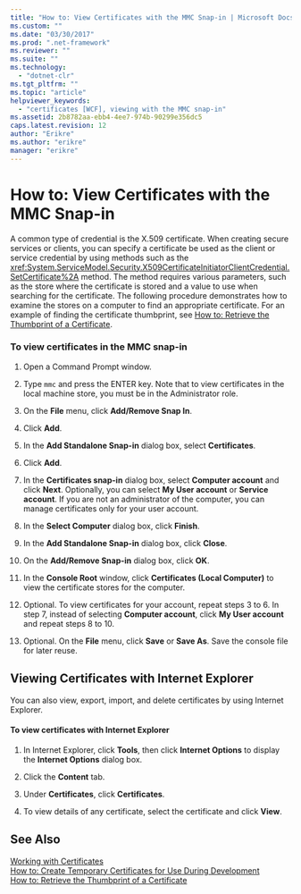```yaml
---
title: "How to: View Certificates with the MMC Snap-in | Microsoft Docs"
ms.custom: ""
ms.date: "03/30/2017"
ms.prod: ".net-framework"
ms.reviewer: ""
ms.suite: ""
ms.technology: 
  - "dotnet-clr"
ms.tgt_pltfrm: ""
ms.topic: "article"
helpviewer_keywords: 
  - "certificates [WCF], viewing with the MMC snap-in"
ms.assetid: 2b8782aa-ebb4-4ee7-974b-90299e356dc5
caps.latest.revision: 12
author: "Erikre"
ms.author: "erikre"
manager: "erikre"
---
```

# How to: View Certificates with the MMC Snap-in
A common type of credential is the X.509 certificate. When creating secure services or clients, you can specify a certificate be used as the client or service credential by using methods such as the <xref:System.ServiceModel.Security.X509CertificateInitiatorClientCredential.SetCertificate%2A> method. The method requires various parameters, such as the store where the certificate is stored and a value to use when searching for the certificate. The following procedure demonstrates how to examine the stores on a computer to find an appropriate certificate. For an example of finding the certificate thumbprint, see [How to: Retrieve the Thumbprint of a Certificate](../../../../docs/framework/wcf/feature-details/how-to-retrieve-the-thumbprint-of-a-certificate.md).  
  
### To view certificates in the MMC snap-in  
  
1.  Open a Command Prompt window.  
  
2.  Type `mmc` and press the ENTER key. Note that to view certificates in the local machine store, you must be in the Administrator role.  
  
3.  On the **File** menu, click **Add/Remove Snap In**.  
  
4.  Click **Add**.  
  
5.  In the **Add Standalone Snap-in** dialog box, select **Certificates**.  
  
6.  Click **Add**.  
  
7.  In the **Certificates snap-in** dialog box, select **Computer account** and click **Next**. Optionally, you can select **My User account** or **Service account**. If you are not an administrator of the computer, you can manage certificates only for your user account.  
  
8.  In the **Select Computer** dialog box, click **Finish**.  
  
9. In the **Add Standalone Snap-in** dialog box, click **Close**.  
  
10. On the **Add/Remove Snap-in** dialog box, click **OK**.  
  
11. In the **Console Root** window, click **Certificates (Local Computer)** to view the certificate stores for the computer.  
  
12. Optional. To view certificates for your account, repeat steps 3 to 6. In step 7, instead of selecting **Computer account**, click **My User account** and repeat steps 8 to 10.  
  
13. Optional. On the **File** menu, click **Save** or **Save As**. Save the console file for later reuse.  
  
## Viewing Certificates with Internet Explorer  
 You can also view, export, import, and delete certificates by using Internet Explorer.  
  
#### To view certificates with Internet Explorer  
  
1.  In Internet Explorer, click **Tools**, then click **Internet Options** to display the **Internet Options** dialog box.  
  
2.  Click the **Content** tab.  
  
3.  Under **Certificates**, click **Certificates**.  
  
4.  To view details of any certificate, select the certificate and click **View**.  
  
## See Also  
 [Working with Certificates](../../../../docs/framework/wcf/feature-details/working-with-certificates.md)   
 [How to: Create Temporary Certificates for Use During Development](../../../../docs/framework/wcf/feature-details/how-to-create-temporary-certificates-for-use-during-development.md)   
 [How to: Retrieve the Thumbprint of a Certificate](../../../../docs/framework/wcf/feature-details/how-to-retrieve-the-thumbprint-of-a-certificate.md)
